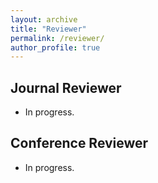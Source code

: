 ```yaml
---
layout: archive
title: "Reviewer"
permalink: /reviewer/
author_profile: true
---
```



Journal Reviewer
-----

- In progress.


Conference Reviewer
-----

- In progress.



